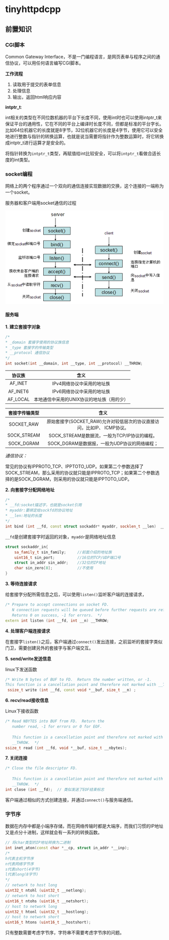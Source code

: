 # tinyhttpdcpp

## 前置知识

### CGI脚本

Common Gateway Interface，不是一门编程语言，是网页表单与程序之间的通信协议，可以用任何语言编写CGI脚本。

**工作流程**

1. 读取用于提交的表单信息
2. 处理信息
3. 输出，返回html响应内容



**intptr_t**: 

int相关的类型在不同位数机器的平台下长度不同，使用int时也可以使用intptr_t来保证平台的通用性，它在不同的平台上编译时长度不同，但都是标准的平台字长。比如64位机器它的长度就是8字节，32位机器它的长度是4字节，使用它可以安全地进行整数与指针的转换运算，也就是说当需要将指针作为整数运算时，将它转换成intptr_t进行运算才是安全的。

将指针转换为`intptr_t`类型，再赋值给int比较安全，可以将`intptr_t`看做合适长度的int类型。



### socket编程

网络上的两个程序通过一个双向的通信连接实现数据的交换，这个连接的一端称为一个socket。

服务器和客户端用socket通信的过程

![img](.assert/o_05232335-fb19fc7527e944d4845ef40831da4ec2.png)

#### 服务端

**1. 建立套接字对象**

```cpp
/*
* _domain 套接字使用的协议族信息
* _type 套接字的传输类型
* __protocol 通信协议
*/
int socket(int __domain, int __type, int __protocol) __THROW;
```

|  协议族  |                    含义                    |
| :------: | :----------------------------------------: |
| AF_INET  |         IPv4网络协议中采用的地址族         |
| AF_INET6 |         IPv6网络协议中采用的地址族         |
| AF_LOCAL | 本地通信中采用的UNIX协议的地址族（用的少） |

| 套接字传输类型 |                             含义                             |
| :------------: | :----------------------------------------------------------: |
|   SOCKET_RAW   | 原始套接字(SOCKET_RAW)允许对较低层次的协议直接访问，比如IP、 ICMP协议。 |
|  SOCK_STREAM   |        SOCK_STREAM是数据流，一般为TCP/IP协议的编程。         |
|   SOCK_DGRAM   |        SOCK_DGRAM是数据报，一般为UDP协议的网络编程；         |

*通信协议：*

常见的协议有IPPROTO_TCP、IPPTOTO_UDP。如果第二个参数选择了SOCK_STREAM，那么采用的协议就只能是IPPROTO_TCP；如果第二个参数选择的是SOCK_DGRAM，则采用的协议就只能是IPPTOTO_UDP。



**2. 向套接字分配网络地址**

```cpp
/* 
* __fd:socket描述字，也就是socket引用
* myaddr:要绑定给sockfd的协议地址
* __len:地址的长度
*/
int bind (int __fd, const struct sockaddr* myaddr, socklen_t __len)  __THROW;
```

`__fd`是创建套接字时返回的对象，`myaddr`是网络地址信息

```cpp
struct sockaddr_in{
    sa_family_t sin_family;		//前面介绍的地址族
    uint16_t sin_port;			//16位的TCP/UDP端口号
    struct in_addr sin_addr;	//32位的IP地址
    char sin_zero[8];			//不使用
}
```



**3. 等待连接请求**

给套接字分配所需信息之后，可以使用`listen()`监听客户端的连接请求，

```cpp
/* Prepare to accept connections on socket FD.
   N connection requests will be queued before further requests are refused.
   Returns 0 on success, -1 for errors.  */
extern int listen (int __fd, int __n) __THROW;
```



**4. 处理客户端连接请求**

在套接字`listen()`之后，客户端通过`connect()`发出连接，之前监听的套接字类似门卫，需要创建另外的套接字与客户端交互。



**5. send/write发送信息**

linux下发送函数

```cpp
/* Write N bytes of BUF to FD.  Return the number written, or -1.
This function is a cancellation point and therefore not marked with __THROW.  */
 ssize_t write (int __fd, const void *__buf, size_t __n) ;
```

**6. recv/read接收信息**

Linux下接收函数

```cpp
/* Read NBYTES into BUF from FD.  Return the
   number read, -1 for errors or 0 for EOF.

   This function is a cancellation point and therefore not marked with
   __THROW.  */
ssize_t read (int __fd, void *__buf, size_t __nbytes);
```

**7. 关闭连接**

```cpp
/* Close the file descriptor FD.

   This function is a cancellation point and therefore not marked with
   __THROW.  */
int close (int __fd);  // 类似发送了EOF结束标志
```



客户端通过相似的方式创建连接，并通过`connect()`与服务端通信。

### 字节序

数据在内存中都是小端序存储，而在网络传输时都是大端序，而我们习惯的IP地址又是点分十进制，这样就会有一系列的转换函数。

```cpp
// 将char类型的IP地址转换为二进制
int inet_aton(const char *__cp, struct in_addr *__inp);
/*
h代表主机字节序
n代表网络字节序
s代表short(4字节)
l代表long(8字节)
*/
// network to host long
uint32_t ntohl (uint32_t __netlong); 
// network to host short
uint16_t ntohs (uint16_t __netshort);
// host to network long
uint32_t htonl (uint32_t __hostlong);
// host to network short
uint16_t htons (uint16_t __hostshort);
```

只有整数需要考虑字节序，字符串不需要考虑字节序的问题。











